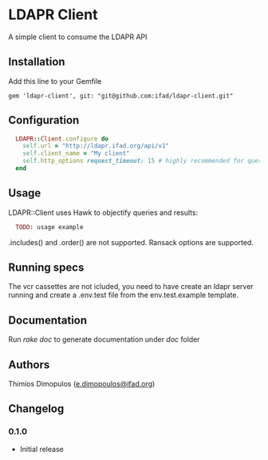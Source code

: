 # LDAPR Client

A simple client to consume the LDAPR API

## Installation

Add this line to your Gemfile

    gem 'ldapr-client', git: "git@github.com:ifad/ldapr-client.git"

## Configuration

```ruby
  LDAPR::Client.configure do
    self.url = "http://ldapr.ifad.org/api/v1"
    self.client_name = "My client"
    self.http_options request_timeout: 15 # highly recommended for queries
  end
```

## Usage

LDAPR::Client uses Hawk to objectify queries and results:

```ruby
  TODO: usage example
```

.includes() and .order() are not supported. Ransack options are supported.

## Running specs

The vcr cassettes are not icluded, you need to have create an ldapr server running and create a .env.test file from the env.test.example template.

## Documentation

Run _rake doc_ to generate documentation under _doc_ folder

## Authors

Thimios Dimopulos (e.dimopoulos@ifad.org)

## Changelog

### 0.1.0

- Initial release
